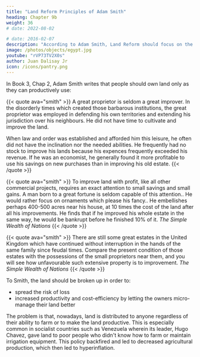 ```yaml
---
title: "Land Reform Principles of Adam Smith"
heading: Chapter 9b
weight: 36
# date: 2022-08-02

# date: 2016-02-07
description: "According to Adam Smith, Land Reform should focus on the productivity of the land"
image: /photos/objects/egypt.jpg
youtube: "rVP73TV2X0s"
author: Juan Dalisay Jr
icon: /icons/pantry.png
---
```


<!-- Was there a passage in Wealth of Nations where Adam Smith said one should only own as much land ? -->

In Book 3, Chap 2, Adam Smith writes that people should own land only as they can productively use:

<!-- This original great engrossing of uncultivated lands might have been but a transitory evil.. Great tracts of uncultivated land were engrossed by particular families in this way. Such lands were prevented from being divided again. -->

{{< quote ava="smith" >}}
A great proprietor is seldom a great improver. In the disorderly times which created those barbarous institutions, the great proprietor was employed in defending his own territories and extending his jurisdiction over his neighbours. He did not have time to cultivate and improve the land. 

When law and order was established and afforded him this leisure, he often did not have the inclination nor the needed abilities. He frequently had no stock to improve his lands because his expences frequently exceeded his revenue. If he was an economist, he generally found it more profitable to use his savings on new purchases than in improving his old estate. 
{{< /quote >}}

{{< quote ava="smith" >}}
To improve land with profit, like all other commercial projects, requires an exact attention to small savings and small gains. A man born to a great fortune is seldom capable of this attention.. He would rather focus on ornaments which please his fancy.. He embellishes perhaps 400-500 acres near his house, at 10 times the cost of the land after all his improvements. He finds that if he improved his whole estate in the same way, he would be bankrupt before he finished 10% of it. 
<cite>The Simple Wealth of Nations</cite>
{{< /quote >}}

{{< quote ava="smith" >}}
There are still some great estates in the United Kingdom which have continued without interruption in the hands of the same family since feudal times. Compare the present condition of those estates with the possessions of the small proprietors near them, and you will see how unfavourable such extensive property is to improvement.
<cite>The Simple Wealth of Nations</cite>
{{< /quote >}}


To Smith, the land should be broken up in order to:

- spread the risk of loss  
- increased productivity and cost-efficiency by letting the owners micro-manage their land better 

The problem is that, nowadays, land is distributed to anyone regardless of their ability to farm or to make the land productive. This is especially common in socialist countries such as Venezuela wherein its leader, Hugo Chavez, gave land to poor people who didn't know how to farm or maintain irrigation equipment. This policy backfired and led to decreased agricultural production, which then led to hyperinflation.  
